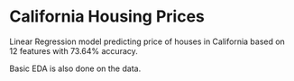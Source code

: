 # California Housing Prices

Linear Regression model predicting price of houses in California based on 12 features with 73.64% accuracy.

Basic EDA is also done on the data.
